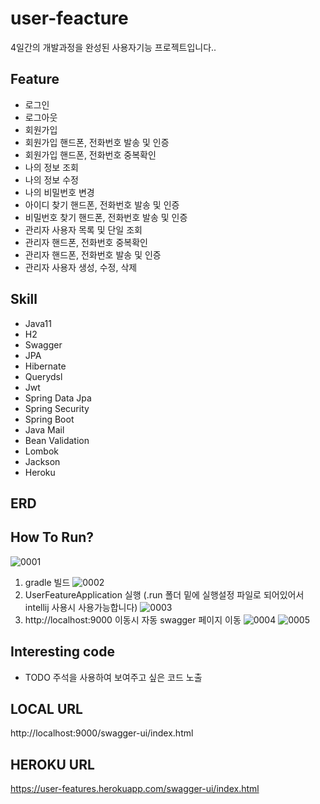 
# user-feacture
4일간의 개발과정을 완성된 사용자기능 프로젝트입니다..

## Feature
* 로그인
* 로그아웃
* 회원가입
* 회원가입 핸드폰, 전화번호 발송 및 인증
* 회원가입 핸드폰, 전화번호 중복확인
* 나의 정보 조회
* 나의 정보 수정
* 나의 비밀번호 변경
* 아이디 찾기 핸드폰, 전화번호 발송 및 인증
* 비밀번호 찾기 핸드폰, 전화번호 발송 및 인증
* 관리자 사용자 목록 및 단일 조회
* 관리자 핸드폰, 전화번호 중복확인
* 관리자 핸드폰, 전화번호 발송 및 인증
* 관리자 사용자 생성, 수정, 삭제


## Skill
* Java11
* H2
* Swagger
* JPA
* Hibernate
* Querydsl
* Jwt
* Spring Data Jpa
* Spring Security
* Spring Boot
* Java Mail
* Bean Validation
* Lombok
* Jackson
* Heroku

## ERD

## How To Run?
![0001](https://user-images.githubusercontent.com/53999997/188875861-2c5ca44d-03a2-43cc-a58d-c6274836b8e7.jpg)
1. gradle 빌드
![0002](https://user-images.githubusercontent.com/53999997/188875980-036fd39e-43ba-4400-aae2-1fef12758119.jpg)
2. UserFeatureApplication 실행 (.run 폴더 밑에 실행설정 파일로 되어있어서 intellij 사용시 사용가능합니다)
![0003](https://user-images.githubusercontent.com/53999997/188876015-39ef11b4-4e4b-46f2-9993-56ca0706d893.jpg)
3. http://localhost:9000 이동시 자동 swagger 페이지 이동
![0004](https://user-images.githubusercontent.com/53999997/188876073-9598c68d-9731-4ae7-90c4-0f08abb744d8.jpg)
![0005](https://user-images.githubusercontent.com/53999997/188876090-b882dca2-86d3-489f-8911-bb239f87b420.jpg)


## Interesting code
* TODO 주석을 사용하여 보여주고 싶은 코드 노출

## LOCAL URL
http://localhost:9000/swagger-ui/index.html
## HEROKU URL
https://user-features.herokuapp.com/swagger-ui/index.html
